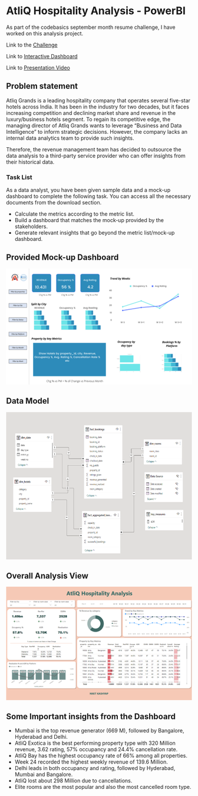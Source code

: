 # AtliQ Hospitality Analysis - PowerBI

As part of the codebasics september month resume challenge, I have worked on this analysis project.

Link to the [Challenge](https://codebasics.io/event/codebasics-resume-project-challenge)

Link to [Interactive Dashboard](https://1drv.ms/p/s!AtEjudc6cIjagcAWVwM9iUPXBYu1Sw)

Link to [Presentation Video](https://www.linkedin.com/posts/activity-7049336402219565056-eYAR?utm_source=share&utm_medium=member_desktop)

## Problem statement

Atliq Grands is a leading hospitality company that operates several five-star hotels across India. It has been in the industry for two decades, but it faces increasing competition and declining market share and revenue in the luxury/business hotels segment. To regain its competitive edge, the managing director of Atliq Grands wants to leverage “Business and Data Intelligence” to inform strategic decisions. However, the company lacks an internal data analytics team to provide such insights.

Therefore, the revenue management team has decided to outsource the data analysis to a third-party service provider who can offer insights from their historical data.

### Task List

As a data analyst, you have been given sample data and a mock-up dashboard to complete the following task. You can access all the necessary documents from the download section.

- Calculate the metrics according to the metric list.
- Build a dashboard that matches the mock-up provided by the stakeholders.
- Generate relevant insights that go beyond the metric list/mock-up dashboard.

## Provided Mock-up Dashboard
<p align="center">
    <img src="https://github.com/Naveen-S6/AtliQ_Hospitality_Analysis_PowerBI/blob/main/Dataset/mock%20up%20dashboard_atliq%20grands.png" width="600">
</p>


## Data Model

<p align="center">
    <img src='resources/data_map.png' height="400">
</p>


## Overall Analysis View

<p align="center">
    <img src='resources/img.png' width="600">
</p>


## Some Important insights from the Dashboard

- Mumbai is the top revenue generator (669 M), followed by Bangalore, Hyderabad and Delhi.
- AtliQ Exotica is the best performing property type with 320 Million revenue, 3.62 rating, 57% occupancy and 24.4% cancellation rate.
- AtliQ Bay has the highest occupancy rate of 66% among all properties.
- Week 24 recorded the highest weekly revenue of 139.6 Million.
- Delhi leads in both occupancy and rating, followed by Hyderabad, Mumbai and Bangalore.
- AtliQ lost about 298 Million due to cancellations.
- Elite rooms are the most popular and also the most cancelled room type.



